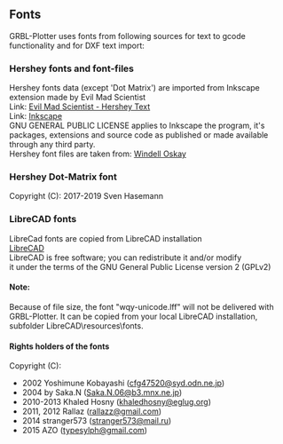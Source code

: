 ## Fonts
GRBL-Plotter uses fonts from following sources for text to gcode functionality and for DXF text import:  
  
### Hershey fonts and font-files  
Hershey fonts data (except 'Dot Matrix') are imported from Inkscape extension made by Evil Mad Scientist  
Link: [Evil Mad Scientist - Hershey Text](https://www.evilmadscientist.com/2011/hershey-text-an-inkscape-extension-for-engraving-fonts/)  
Link: [Inkscape](https://inkscape.org/de/)  
GNU GENERAL PUBLIC LICENSE applies to Inkscape the program, it's packages, extensions and source code as published or made available through any third party.  
Hershey font files are taken from: [Windell Oskay](https://gitlab.com/oskay/svg-fonts)
 
### Hershey Dot-Matrix font
Copyright (C): 2017-2019 Sven Hasemann  
  
### LibreCAD fonts
LibreCad fonts are copied from LibreCAD installation   
[LibreCAD](http://librecad.org/cms/home.html)  
LibreCAD is free software; you can redistribute it and/or modify  
it under the terms of the GNU General Public License version 2 (GPLv2)  
  
#### Note:
 Because of file size, the font "wqy-unicode.lff" will not be delivered with GRBL-Plotter. It can be copied from your local LibreCAD installation, subfolder LibreCAD\resources\fonts. 
  
#### Rights holders of the fonts ####  
Copyright (C):  
- 2002 Yoshimune Kobayashi (cfg47520@syd.odn.ne.jp)  
- 2004 by Saka.N (Saka.N.06@b3.mnx.ne.jp)  
- 2010-2013 Khaled Hosny (khaledhosny@eglug.org)  
- 2011, 2012 Rallaz (rallazz@gmail.com)  
- 2014 stranger573 (stranger573@mail.ru)  
- 2015 AZO (typesylph@gmail.com)  
